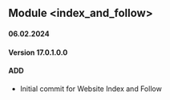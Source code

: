 ## Module <index_and_follow>

#### 06.02.2024
#### Version 17.0.1.0.0
#### ADD

- Initial commit for Website Index and Follow
